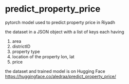 # predict_property_price
pytorch model used to predict property price in Riyadh

the dataset in a JSON object with a list of keys each having
1. area
2. districtID
3. property type
4. location of the property lon, lat
5. price

the dataset and trained model is on Hugging Face 
https://huggingface.co/aledraa/predict_property_price/
